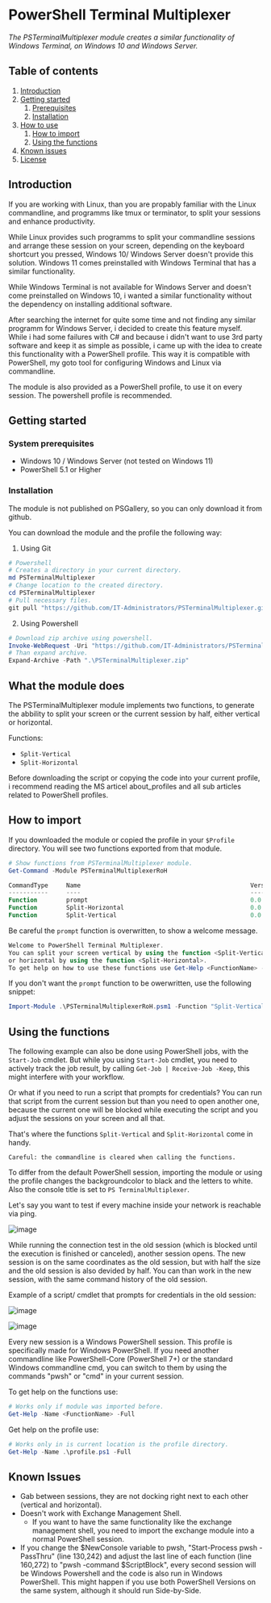 # PowerShell Terminal Multiplexer

_The PSTerminalMultiplexer module creates a similar functionality of Windows Terminal, on Windows 10 and Windows Server._

## Table of contents

1. [Introduction](#introduction)
2. [Getting started](#getting-started)
    1. [Prerequisites](#system-prerequisites)
    2. [Installation](#installation)
3. [How to use](#What-the-module-does)
    1. [How to import](#how-to-import)
    2. [Using the functions](#using-the-functions)
4. [Known issues](#known-issues)
5. [License](/LICENSE)

## Introduction

If you are working with Linux, than you are propably familiar with the Linux commandline, and programms like tmux or terminator, to split your sessions and enhance productivity.

While Linux provides such programms to split your commandline sessions and arrange these session on your screen, depending on the keyboard shortcurt you pressed, Windows 10/ Windows Server doesn't provide this solution. Windows 11 comes preinstalled with Windows Terminal that has a similar functionality. 

While Windows Terminal is not available for Windows Server and doesn't come preinstalled on Windows 10, i wanted a similar functionality without the dependency on installing additional software.

After searching the internet for quite some time and not finding any similar programm for Windows Server, i decided to create this feature myself. While i had some failures with C# and because i didn't want to use 3rd party software and keep it as simple as possible, i came up with the idea to create this functionality with a PowerShell profile. This way it is compatible with PowerShell, my goto tool for configuring Windows and Linux via commandline. 

The module is also provided as a PowerShell profile, to use it on every session. The powershell profile is recommended.

## Getting started

### System prerequisites

-	Windows 10 / Windows Server (not tested on Windows 11)
-	PowerShell 5.1 or Higher

### Installation

The module is not published on PSGallery, so you can only download it from github.

You can download the module and the profile the following way:

1. Using Git
```Powershell
# Powershell
# Creates a directory in your current directory.
md PSTerminalMultiplexer
# Change location to the created directory.
cd PSTerminalMultiplexer
# Pull necessary files.
git pull "https://github.com/IT-Administrators/PSTerminalMultiplexer.git"
```
2. Using Powershell
```Powershell
# Download zip archive using powershell.
Invoke-WebRequest -Uri "https://github.com/IT-Administrators/PSTerminalMultiplexer/archive/refs/heads/main.zip" -OutFile "PSTerminalMultiplexer.zip"
# Than expand archive.
Expand-Archive -Path ".\PSTerminalMultiplexer.zip"
```
## What the module does

The PSTerminalMultiplexer module implements two functions, to generate the abbility to split your screen or the current session by half, either vertical or horizontal. 

Functions:
-	```Split-Vertical```
-	```Split-Horizontal```

Before downloading the script or copying the code into your current profile, i recommend reading the MS articel about_profiles and all sub articles related to PowerShell profiles.

## How to import

If you downloaded the module or copied the profile in your ```$Profile``` directory. You will see two functions exported from that module. 
```PowerShell
# Show functions from PSTerminalMultiplexer module.
Get-Command -Module PSTerminalMultiplexerRoH

CommandType     Name                                               Version    Source
-----------     ----                                               -------    ------
Function        prompt                                             0.0        PSTerminalMultiplexerRoH
Function        Split-Horizontal                                   0.0        PSTerminalMultiplexerRoH
Function        Split-Vertical                                     0.0        PSTerminalMultiplexerRoH
```

Be careful the ```prompt``` function is overwritten, to show a welcome message.
```PowerShell
Welcome to PowerShell Terminal Multiplexer.
You can split your screen vertical by using the function <Split-Vertical>
or horizontal by using the function <Split-Horizontal>.
To get help on how to use these functions use Get-Help <FunctionName> -Full.
```
If you don't want the ```prompt``` function to be owerwritten, use the following snippet:

```PowerShell
Import-Module .\PSTerminalMultiplexerRoH.psm1 -Function "Split-Vertical","Split-Horizontal" -Force -Verbose
```
## Using the functions

The following example can also be done using PowerShell jobs, with the ```Start-Job``` cmdlet. But while you using ```Start-Job``` cmdlet, you need to actively track the job result, by calling ```Get-Job | Receive-Job -Keep```, this might interfere with your workflow. 

Or what if you need to run a script that prompts for credentials? You can run that script from the current session but than you need to open another one, because the current one will be blocked while executing the script and you adjust the sessions on your screen and all that. 

That's where the functions ```Split-Vertical``` and ```Split-Horizontal``` come in handy. 

```Careful: the commandline is cleared when calling the functions.```

To differ from the default PowerShell session, importing the module or using the profile changes the backgroundcolor to black and the letters to white. Also the console title is set to ```PS TerminalMultiplexer```.

Let's say you want to test if every machine inside your network is reachable via ping.

![image](https://user-images.githubusercontent.com/91905626/209559312-1fbfd83f-8de3-4c56-90b5-14c9aa85dc2a.png)

While running the connection test in the old session (which is blocked until the execution is finished or canceled), another session opens. The new session is on the same coordinates as the old session, but with half the size and the old session is also devided by half. You can than work in the new session, with the same command history of the old session.

Example of a script/ cmdlet that prompts for credentials in the old session:

![image](https://user-images.githubusercontent.com/91905626/209560156-5c34aafc-2a4d-4812-ac62-543bca39f14f.png)

![image](https://user-images.githubusercontent.com/91905626/209564228-3a1bdcbc-9890-41ff-ab42-d2c8281c7c8c.png)

Every new session is a Windows PowerShell session. This profile is specifically made for Windows PowerShell. If you need another commandline like PowerShell-Core (PowerShell 7+) or the standard Windows commandline cmd, you can switch to them by using the commands "pwsh" or "cmd" in your current session.

To get help on the functions use:

```PowerShell
# Works only if module was imported before.
Get-Help -Name <FunctionName> -Full
```
Get help on the profile use:

```PowerShell
# Works only in is current location is the profile directory.
Get-Help -Name .\profile.ps1 -Full
```

## Known Issues

-	Gab between sessions, they are not docking right next to each other (vertical and horizontal).
-	Doesn't work with Exchange Management Shell.
	- If you want to have the same functionality like the exchange management shell, you need to import the exchange module into a normal PowerShell session.
- If you change the $NewConsole variable to pwsh, "Start-Process pwsh -PassThru" (line 130,242) and adjust the last line of each function (line 160,272) to "pwsh -command $ScriptBlock", every second session will be Windows Powershell and the code is also run in Windows PowerShell. This might happen if you use both PowerShell Versions on the same system, although it should run Side-by-Side.
